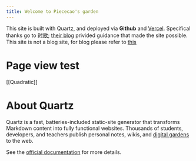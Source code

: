 ```yaml
---
title: Welcome to Piececao's garden
---
```

This site is built with Quartz, and deployed via **Github** and [Vercel](https://vercel.com). Specifical thanks go to [时歌](https://www.lapis.cafe/); [their blog](https://www.lapis.cafe/posts/technicaltutorials/obsidian-quartz-4/) privided guidance that made the site possible.
This site is not a blog site, for blog please refer to [this](https://blog.piececao.top)
# Page view test
[[Quadratic]]
# About Quartz
Quartz is a fast, batteries-included static-site generator that transforms Markdown content into fully functional websites. Thousands of students, developers, and teachers publish personal notes, wikis, and [digital gardens](https://jzhao.xyz/posts/networked-thought) to the web.

See the [official documentation](https://quartz.jzhao.xyz/) for more details.
